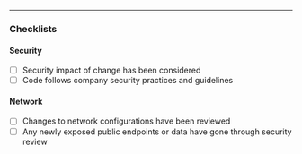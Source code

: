 

---
[//]: # (Do not remove! Please type above the line, below is included by the default MR template that is necessary for ISO and SOC2 certifications.)
### Checklists

#### Security

- [ ] Security impact of change has been considered
- [ ] Code follows company security practices and guidelines

#### Network

- [ ] Changes to network configurations have been reviewed
- [ ] Any newly exposed public endpoints or data have gone through security review
